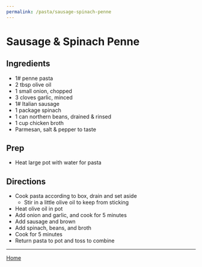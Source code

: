 ```yaml
---
permalink: /pasta/sausage-spinach-penne
---
```

# Sausage & Spinach Penne

## Ingredients

- 1# penne pasta
- 2 tbsp olive oil
- 1 small onion, chopped
- 3 cloves garlic, minced
- 1# Italian sausage
- 1 package spinach
- 1 can northern beans, drained & rinsed
- 1 cup chicken broth
- Parmesan, salt & pepper to taste

## Prep

- Heat large pot with water for pasta

## Directions

- Cook pasta according to box, drain and set aside
  - Stir in a little olive oil to keep from sticking
- Heat olive oil in pot
- Add onion and garlic, and cook for 5 minutes
- Add sausage and brown
- Add spinach, beans, and broth
- Cook for 5 minutes
- Return pasta to pot and toss to combine

---

[Home](https://thomasjbarrett82.github.io)
